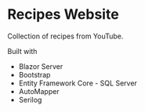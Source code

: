 # Recipes Website

Collection of recipes from YouTube.

Built with
* Blazor Server
* Bootstrap
* Entity Framework Core - SQL Server
* AutoMapper
* Serilog
